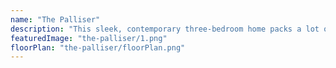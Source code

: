 ```yaml
---
name: "The Palliser"
description: "This sleek, contemporary three-bedroom home packs a lot of features within its small footprint. The main living layout integrates seamlessly with dual outdoor living spaces which are designed around both morning and evening sun positions. The master bedroom boasts a walk-in wardrobe and ensuite. This highly functional home could add a lot of value to your section!"
featuredImage: "the-palliser/1.png"
floorPlan: "the-palliser/floorPlan.png"
---
```


